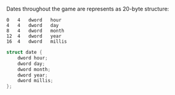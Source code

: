 Dates throughout the game are represents as 20-byte structure:

```
0   4   dword   hour    
4   4   dword   day 
8   4   dword   month   
12  4   dword   year    
16  4   dword   millis  
```

```c
struct date {
    dword hour;
    dword day;
    dword month;
    dword year;
    dword millis;
};
```